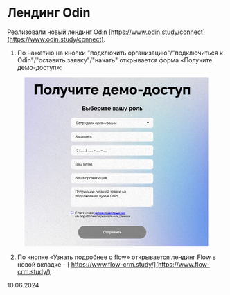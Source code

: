 # Лендинг Odin

Реализовали новый лендинг Odin [https://www.odin.study/connect](https://www.odin.study/connect).

1. По нажатию на кнопки "подключить организацию"/"подключиться к Odin"/"оставить заявку"/"начать" открывается форма «Получите демо-доступ»:

<figure><img src="../../.gitbook/assets/image (61).png" alt=""><figcaption></figcaption></figure>

2. По кнопке «Узнать подробнее о flow» открывается лендинг Flow в новой вкладке - [  https://www.flow-crm.study/](https://www.flow-crm.study/)

10.06.2024
